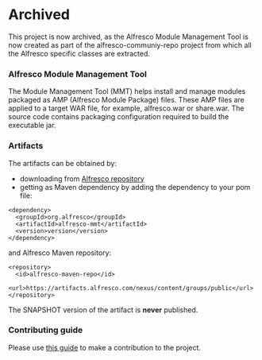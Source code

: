 # Archived
This project is now archived, as the Alfresco Module Management Tool is now created as part of the
alfresco-communiy-repo project from which all the Alfresco specific classes are extracted.

### Alfresco Module Management Tool
The Module Management Tool (MMT) helps install and manage modules packaged as AMP (Alfresco Module Package) files. These AMP files are applied to a target WAR file, for example, alfresco.war or share.war.
The source code contains packaging configuration required to build the executable jar.


### Artifacts
The artifacts can be obtained by:
* downloading from [Alfresco repository](https://artifacts.alfresco.com/nexus/content/groups/public)
* getting as Maven dependency by adding the dependency to your pom file:
~~~
<dependency>
  <groupId>org.alfresco</groupId>
  <artifactId>alfresco-mmt</artifactId>
  <version>version</version>
</dependency>
~~~
and Alfresco Maven repository:
~~~
<repository>
  <id>alfresco-maven-repo</id>
  <url>https://artifacts.alfresco.com/nexus/content/groups/public</url>
</repository>
~~~
The SNAPSHOT version of the artifact is **never** published.

### Contributing guide
Please use [this guide](CONTRIBUTING.md) to make a contribution to the project.